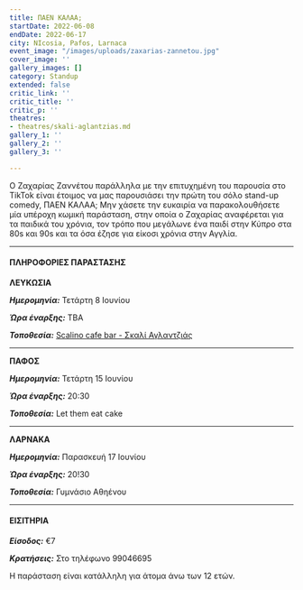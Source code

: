```yaml
---
title: ΠΑΕΝ ΚΑΛΑΑ;
startDate: 2022-06-08
endDate: 2022-06-17
city: NIcosia, Pafos, Larnaca
event_image: "/images/uploads/zaxarias-zannetou.jpg"
cover_image: ''
gallery_images: []
category: Standup
extended: false
critic_link: ''
critic_title: ''
critic_p: ''
theatres:
- theatres/skali-aglantzias.md
gallery_1: ''
gallery_2: ''
gallery_3: ''

---
```

Ο Ζαχαρίας Ζαννέτου παράλληλα με την επιτυχημένη του παρουσία στο TikTok είναι έτοιμος να μας παρουσιάσει την πρώτη του σόλο stand-up comedy, ΠΑΕΝ ΚΑΛΑΑ; Μην χάσετε την ευκαιρία να παρακολουθήσετε μία υπέροχη κωμική παράσταση, στην οποία ο Ζαχαρίας αναφέρεται για τα παιδικά του χρόνια, τον τρόπο που μεγάλωνε ένα παιδί στην Κύπρο στα 80s και 90s και τα όσα έζησε για είκοσι χρόνια στην Αγγλία.

***

#### ΠΛΗΡΟΦΟΡΙΕΣ ΠΑΡΑΣΤΑΣΗΣ

**ΛΕΥΚΩΣΙΑ**

**_Ημερομηνία:_** Τετάρτη 8 Ιουνίου

**_Ώρα έναρξης:_** ΤΒΑ

**_Τοποθεσία:_** [Scalino cafe bar - Σκαλί Αγλαντζιάς](?#map)

***

**ΠΑΦΟΣ**

**_Ημερομηνία:_** Τετάρτη 15 Ιουνίου

**_Ώρα έναρξης:_** 20:30

**_Τοποθεσία:_** Let them eat cake

***

**ΛΑΡΝΑΚΑ**

**_Ημερομηνία:_** Παρασκευή 17 Ιουνίου

**_Ώρα έναρξης:_** 20!30

**_Τοποθεσία:_** Γυμνάσιο Αθηένου

***

#### ΕΙΣΙΤΗΡΙΑ

**_Είσοδος:_** €7

**_Κρατήσεις:_** Στο τηλέφωνο 99046695

Η παράσταση είναι κατάλληλη για άτομα άνω των 12 ετών.
